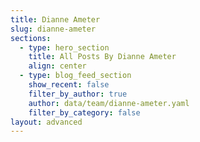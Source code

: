 ```yaml
---
title: Dianne Ameter
slug: dianne-ameter
sections:
  - type: hero_section
    title: All Posts By Dianne Ameter
    align: center
  - type: blog_feed_section
    show_recent: false
    filter_by_author: true
    author: data/team/dianne-ameter.yaml
    filter_by_category: false
layout: advanced
---
```

